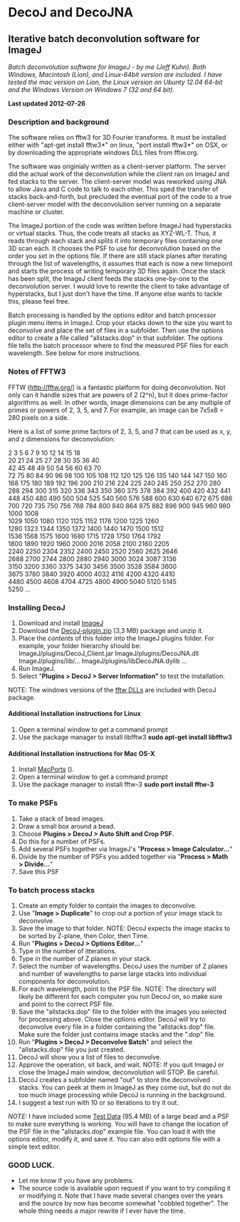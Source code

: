 DecoJ and DecoJNA
=================

Iterative batch deconvolution software for ImageJ
-------------------------------------------------

_Batch deconvolution software for ImageJ - by me (Jeff Kuhn). 
Both Windows, Macintosh (Lion), and Linux-64bit version are included. 
I have tested the mac version on Lion, the Linux version on Ubunty 12.04 64-bit 
and the Windows Version on Windows 7 (32 and 64 bit)._

**Last updated 2012-07-26**

### Description and background

The software relies on fftw3 for 3D Fourier transforms. It must be installed
either with "apt-get install fftw3*" on linux, "port install fftw3*" on OSX,
or by downloading the appropriate windows DLL files from fftw.org.

The software was originialy written as a client-server platform. The server
did the actual work of the deconvolution while the client ran on ImageJ
and fed stacks to the server. The client-server model was reworked using JNA
to allow Java and C code to talk to each other. This sped the transfer of
stacks back-and-forth, but precluded the eventual port of the code to a true
client-server model with the deconvolution server running on a separate machine
or cluster.

The ImageJ portion of the code was written before ImageJ had hyperstacks or
virtual stacks. Thus, the code treats all stacks as XYZ-WL-T. Thus, it reads
through each stack and splits it into temporary files containing one 3D scan
each. It chooses the PSF to use for deconvolution based on the order you set
in the options file. If there are still stack planes after iterating through
the list of wavelengths, it assumes that each is now a new timepoint and
starts the process of writing temporary 3D files again. Once the stack has
been split, the ImageJ client feeds the stacks one-by-one to the deconvolution
server. I would love to rewrite the client to take advantage of hyperstacks,
but I just don't have the time. If anyone else wants to tackle this, please
feel free.

Batch processing is handled by the options editor and batch processor plugin
menu items in ImageJ. Crop your stacks down to the size you want to deconvolve
and place the set of files in a subfolder. Then use the options editor to
create a file called "allstacks.dop" in that subfolder. The options file tells
the batch processor where to find the measured PSF files for each wavelength.
See below for more instructions.

### Notes of FFTW3

FFTW (http://fftw.org/) is a fantastic platform for doing deconvolution. Not
only can it handle sizes that are powers of 2 (2^n), but it does prime-factor
algorithms as well. In other words, image dimensions can be any multiple of
primes or powers of 2, 3, 5, and 7. For example, an image can be 7x5x8 = 280 
pixels on a side.

Here is a list of some prime factors of 2, 3, 5, and 7 that can be used
as x, y, and z dimensions for deconvolution:

2
3	5	6	7	9	10	12	14	15	18	
20	21	24	25	27	28	30	35	36	40	
42	45	48	49	50	54	56	60	63	70	
72	75	80	84	90	96	98	100	105	108	
112	120	125	126	135	140	144	147	150	160	
168	175	180	189	192	196	200	210	216	224	
225	240	245	250	252	270	280	288	294	300	
315	320	336	343	350	360	375	378	384	392	
400	420	432	441	448	450	480	490	500	504	
525	540	560	576	588	600	630	640	672	675	
686	700	720	735	750	756	768	784	800	840	
864	875	882	896	900	945	960	980	1000	1008	
1029	1050	1080	1120	1125	1152	1176	1200	1225	1260	
1280	1323	1344	1350	1372	1400	1440	1470	1500	1512	
1536	1568	1575	1600	1680	1715	1728	1750	1764	1792	
1800	1890	1920	1960	2000	2016	2058	2100	2160	2205	
2240	2250	2304	2352	2400	2450	2520	2560	2625	2646	
2688	2700	2744	2800	2880	2940	3000	3024	3087	3136	
3150	3200	3360	3375	3430	3456	3500	3528	3584	3600	
3675	3780	3840	3920	4000	4032	4116	4200	4320	4410	
4480	4500	4608	4704	4725	4800	4900	5040	5120	5145	
5250	…	


###  Installing DecoJ

  1. Download and install [ImageJ][1]
  2. Download the&nbsp;[DecoJ-plugin.zip][2]&nbsp;(3,3 MB) package and unzip it.
  3. Place the _contents_ of this folder into the ImageJ plugins folder. For example, your folder hierarchy should be:
ImageJ/plugins/DecoJ_Client.jar
ImageJ/plugins/DecoJNA.dll
ImageJ/plugins/lib/...
ImageJ/plugins/libDecoJNA.dylib
...
  4. Run ImageJ.
  5. Select "**Plugins &gt; DecoJ &gt; Server Information"**&nbsp;to test the installation.

NOTE: The windows versions of the [fftw DLLs][3] are included with DecoJ package.

####  ​Additional Installation instructions for Linux

  1. Open a terminal window to get a command prompt
  2. Use the package manager to install libfftw3
**sudo apt-get install libfftw3**

####  ​Additional Installation instructions for Mac OS-X

  1. Install [MacPorts][4]&nbsp;().
  2. Open a terminal window to get a command prompt
  3. Use the package manager to install fftw-3
**sudo port install fftw-3**

###  To make PSFs

  1. Take a stack of bead images.
  2. Draw a small box around a bead.
  3. Choose **Plugins &gt; DecoJ &gt; Auto Shift and Crop PSF**.
  4. Do this for a number of PSFs.
  5. Add several PSFs together via ImageJ's "**Process &gt; Image Calculator...**"
  6. Divide by the number of PSFs you added together via "**Process &gt; Math &gt; Divide...**"
  7. Save this PSF

###  To batch process stacks

  1. Create an empty folder to contain the images to deconvolve.
  2. Use "**Image &gt; Duplicate**" to crop out a portion of your image stack to deconvolve.
  3. Save the image to that folder. NOTE: DecoJ expects the image stacks to be sorted by Z-plane, then Color, then Time.
  4. Run "**Plugins&nbsp;&gt;&nbsp;DecoJ&nbsp;&gt;&nbsp;Options Editor...**"
  5. Type in the number of itterations.
  6. Type in the number of Z planes in your stack.
  7. Select the number of wavelengths. DecoJ uses the number of Z planes and number of wavelengths to parse large stacks into individual components for deconvolution.
  8. For each wavelength, point to the PSF file.
NOTE: The directory will likely be different for each computer you run DecoJ on, so make sure and point to the correct PSF file.
  9. Save the "allstacks.dop" file to the folder with the images you selected for processing above. Close the options editor. DecoJ will try to deconvolve every file in a folder containing the "allstacks.dop" file. Make sure the folder just contains image stacks and the ".dop" file.
  10. Run "**Plugins&nbsp;&gt;&nbsp;DecoJ&nbsp;&gt;&nbsp;Deconvolve Batch**" and select the "allstacks.dop" file you just created.
  11. DecoJ will show you a list of files to deconvolve.
  12. Approve the operation, sit back, and wait.
NOTE: If you quit ImageJ or close the ImageJ main window, deconvolution will STOP. Be careful.
  13. DecoJ creates a subfolder named "out" to store the deconvolved stacks. You can peek at them in ImageJ as they come out, but do not do too much image processing while DecoJ is running in the background.
  14. I suggest a test run with 10 or so iterations to try it out.

_NOTE:_ I have included some&nbsp;[Test Data][5]&nbsp;(95.4 MB) of a large bead and a PSF to make sure everything is working. You will have to change the location of the PSF file in the "allstacks.dop" example file. You can load it with the options editor, modify it, and save it. You can also edit options file with a simple text editor.

###  GOOD LUCK.

  * Let me know if you have any problems.
  * The source code is available upon request if you want to try compiling it or modifying it. Note that I have made several changes over the years and the source by now has become somewhat "cobbled together". The whole thing needs a major rewrite if I ever have the time.

   [1]: http://rsbweb.nih.gov/ij/
   [2]: http://www.faculty.biol.vt.edu/kuhn/sites/default/files/software/DecoJ-plugin.zip
   [3]: http://www.fftw.org/install/windows.html
   [4]: http://www.macports.org/
   [5]: http://www.faculty.biol.vt.edu/kuhn/sites/default/files/software/TestData.zip
  